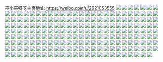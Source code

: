 巫小巫呀呀主页地址: https://weibo.com/u/2621053555 
![](https://wx4.sinaimg.cn/mw2000/9c3a1a73ly1h90cix2894j222o340x6r.jpg) 
![](https://wx4.sinaimg.cn/mw2000/9c3a1a73ly1h90cj03pqij21sc2dsu0y.jpg) 
![](https://wx4.sinaimg.cn/mw2000/9c3a1a73ly1h90citcbjuj22c0340hdw.jpg) 
![](https://wx4.sinaimg.cn/mw2000/9c3a1a73ly1h90ckg9pbsj22801nzu0x.jpg) 
![](https://wx4.sinaimg.cn/mw2000/9c3a1a73ly1h6zi7ktx3cj22c0340458.jpg) 
![](https://wx4.sinaimg.cn/mw2000/9c3a1a73ly1h6zi7tgb7qj22c03401ky.jpg) 
![](https://wx4.sinaimg.cn/mw2000/9c3a1a73ly1h6zi7wu88bj22c0340kjl.jpg) 
![](https://wx4.sinaimg.cn/mw2000/9c3a1a73ly1h6zi7zdwpij22c0340kjl.jpg) 
![](https://wx4.sinaimg.cn/mw2000/9c3a1a73ly1h6zi810jibj22c0340wja.jpg) 
![](https://wx4.sinaimg.cn/mw2000/9c3a1a73ly1h6zi839r9qj22c0340tda.jpg) 
![](https://wx4.sinaimg.cn/mw2000/9c3a1a73ly1h6zi86msdfj22c0340qv6.jpg) 
![](https://wx4.sinaimg.cn/mw2000/9c3a1a73ly1h6zi8crgy0j22c0340kjm.jpg) 
![](https://wx4.sinaimg.cn/mw2000/9c3a1a73ly1h6zi8gv332j22c0340npe.jpg) 
![](https://wx4.sinaimg.cn/mw2000/9c3a1a73ly1h6zi8lbfh7j22c03401kz.jpg) 
![](https://wx4.sinaimg.cn/mw2000/9c3a1a73ly1h6zi8o8k3dj22c03407ow.jpg) 
![](https://wx4.sinaimg.cn/mw2000/9c3a1a73ly1h6zi8rgwcrj22c0340n6s.jpg) 
![](https://wx4.sinaimg.cn/mw2000/9c3a1a73ly1h6zi7f2mnhj22c0340e82.jpg) 
![](https://wx4.sinaimg.cn/mw2000/9c3a1a73ly1h6zi8xegllj22c0340gu1.jpg) 
![](https://wx4.sinaimg.cn/mw2000/9c3a1a73ly1h62m7ddyssj23402c07wi.jpg) 
![](https://wx4.sinaimg.cn/mw2000/9c3a1a73ly1h62m7c6gk4j22c0340b2b.jpg) 
![](https://wx4.sinaimg.cn/mw2000/9c3a1a73ly1h62m0e3b0pj20t018wnef.jpg) 
![](https://wx4.sinaimg.cn/mw2000/9c3a1a73ly1h62m0eja0oj20u018wk63.jpg) 
![](https://wx4.sinaimg.cn/mw2000/9c3a1a73ly1h62m0bmqv6j218w0u04do.jpg) 
![](https://wx4.sinaimg.cn/mw2000/9c3a1a73ly1h62m0fdpm5j20u018wdgw.jpg) 
![](https://wx4.sinaimg.cn/mw2000/9c3a1a73ly1h62m0fsdadj20u018wt9o.jpg) 
![](https://wx4.sinaimg.cn/mw2000/9c3a1a73ly1h62m0g3w9jj20u018wwfm.jpg) 
![](https://wx4.sinaimg.cn/mw2000/9c3a1a73ly1h62m0ghbydj20u018w0u1.jpg) 
![](https://wx4.sinaimg.cn/mw2000/9c3a1a73ly1h62m13z2twj20u018wk4w.jpg) 
![](https://wx4.sinaimg.cn/mw2000/9c3a1a73ly1h5w6sq2768j20u018w44v.jpg) 
![](https://wx4.sinaimg.cn/mw2000/9c3a1a73ly1h5w6sqpvkwj20u018wtfu.jpg) 
![](https://wx4.sinaimg.cn/mw2000/9c3a1a73ly1h5w6sr75bzj20u018wtek.jpg) 
![](https://wx4.sinaimg.cn/mw2000/9c3a1a73ly1h5w6stcjagj20u018wtcr.jpg) 
![](https://wx4.sinaimg.cn/mw2000/9c3a1a73ly1h5w6su8zyzj20u018wq7d.jpg) 
![](https://wx4.sinaimg.cn/mw2000/9c3a1a73ly1h5w6ssyovdj20u018w7ah.jpg) 
![](https://wx4.sinaimg.cn/mw2000/9c3a1a73ly1h5w6suwu71j20u018wtem.jpg) 
![](https://wx4.sinaimg.cn/mw2000/9c3a1a73ly1h5w6stu3tbj20u018wmyt.jpg) 
![](https://wx4.sinaimg.cn/mw2000/9c3a1a73ly1h5w6x3hkaej20to18wteu.jpg) 
![](https://wx4.sinaimg.cn/mw2000/9c3a1a73ly1h5w6x269vjj20t418wagq.jpg) 
![](https://wx4.sinaimg.cn/mw2000/9c3a1a73ly1h5w6wykk44j20t018wdox.jpg) 
![](https://wx4.sinaimg.cn/mw2000/9c3a1a73ly1h5w6wwppqoj20u018wjzr.jpg) 
![](https://wx4.sinaimg.cn/mw2000/9c3a1a73ly1h5w6wzthh7j20u0140n9j.jpg) 
![](https://wx4.sinaimg.cn/mw2000/9c3a1a73ly1h5w6x1jboej218w0u0qas.jpg) 
![](https://wx4.sinaimg.cn/mw2000/9c3a1a73ly1h5w6x0lbe9j20u018wtfa.jpg) 
![](https://wx4.sinaimg.cn/mw2000/9c3a1a73ly1h2ruybyvzij23402c01kx.jpg) 
![](https://wx4.sinaimg.cn/mw2000/9c3a1a73ly1h2ruyb0u22j22c02c0x6g.jpg) 
![](https://wx4.sinaimg.cn/mw2000/9c3a1a73ly1gzb5w1mm4jj20ri2mak2j.jpg) 
![](https://wx4.sinaimg.cn/mw2000/9c3a1a73ly1gzb5w2rrq0j21900u0qfo.jpg) 
![](https://wx4.sinaimg.cn/mw2000/9c3a1a73ly1gzb5w0icbbj21900u0gpw.jpg) 
![](https://wx4.sinaimg.cn/mw2000/9c3a1a73ly1gzb5w3bvpnj20u0190103.jpg) 
![](https://wx4.sinaimg.cn/mw2000/9c3a1a73ly1gzb5w42esej21900u0449.jpg) 
![](https://wx4.sinaimg.cn/mw2000/9c3a1a73ly1gzb5w4r9oyj21900u0guc.jpg) 
![](https://wx4.sinaimg.cn/mw2000/9c3a1a73ly1gzb5w59dlfj21900u010r.jpg) 
![](https://wx4.sinaimg.cn/mw2000/9c3a1a73ly1gzb5w5lka0j21900u0qda.jpg) 
![](https://wx4.sinaimg.cn/mw2000/9c3a1a73ly1gzb5w5z1mqj20u01a948u.jpg) 
![](https://wx4.sinaimg.cn/mw2000/9c3a1a73ly1gzb5w6ebevj20u0190ahi.jpg) 
![](https://wx4.sinaimg.cn/mw2000/9c3a1a73ly1gyb81592rcj22c0340b2b.jpg) 
![](https://wx4.sinaimg.cn/mw2000/9c3a1a73ly1gyb81702lij22c03404qr.jpg) 
![](https://wx4.sinaimg.cn/mw2000/9c3a1a73ly1gyb8185zfdj21sc2ds4qq.jpg) 
![](https://wx4.sinaimg.cn/mw2000/9c3a1a73ly1gyb819lup3j22c03401kz.jpg) 
![](https://wx4.sinaimg.cn/mw2000/9c3a1a73ly1gyb81b3lmaj22c0340e83.jpg) 
![](https://wx4.sinaimg.cn/mw2000/9c3a1a73ly1gyb81cm69nj22c0340x6q.jpg) 
![](https://wx4.sinaimg.cn/mw2000/9c3a1a73ly1gyb813l7zfj22c03401l0.jpg) 
![](https://wx4.sinaimg.cn/mw2000/9c3a1a73ly1gyb81e7jjhj22c0340u0y.jpg) 
![](https://wx4.sinaimg.cn/mw2000/9c3a1a73ly1gyb81fsgeej23402c04qs.jpg) 
![](https://wx4.sinaimg.cn/mw2000/9c3a1a73ly1gyb81h08vdj22c0340e82.jpg) 
![](https://wx4.sinaimg.cn/mw2000/9c3a1a73ly1gyb81igxckj22c03407wj.jpg) 
![](https://wx4.sinaimg.cn/mw2000/9c3a1a73ly1gyb81kgrntj22c03401l1.jpg) 
![](https://wx4.sinaimg.cn/mw2000/9c3a1a73ly1gyb81m3pdyj21sc2dsb2a.jpg) 
![](https://wx4.sinaimg.cn/mw2000/9c3a1a73ly1gyb81njvvej22c0340npf.jpg) 
![](https://wx4.sinaimg.cn/mw2000/9c3a1a73ly1gyb81pup62j22c0340x6r.jpg) 
![](https://wx4.sinaimg.cn/mw2000/9c3a1a73ly1gyb81sg3ryj23402c01l0.jpg) 
![](https://wx4.sinaimg.cn/mw2000/9c3a1a73ly1gyb81tsv39j23402c0e82.jpg) 
![](https://wx4.sinaimg.cn/mw2000/9c3a1a73ly1gyb81us8c7j23402c0x6p.jpg) 
![](https://wx4.sinaimg.cn/mw2000/9c3a1a73ly1gy9s2z9haxj20u0140gts.jpg) 
![](https://wx4.sinaimg.cn/mw2000/9c3a1a73ly1gy9s2zp4ksj21400u013d.jpg) 
![](https://wx4.sinaimg.cn/mw2000/9c3a1a73ly1gy9s30a234j20u01407dh.jpg) 
![](https://wx4.sinaimg.cn/mw2000/9c3a1a73ly1gy9s30pn06j20u0140wmm.jpg) 
![](https://wx4.sinaimg.cn/mw2000/9c3a1a73ly1gy9s3181iej20u0140dnp.jpg) 
![](https://wx4.sinaimg.cn/mw2000/9c3a1a73ly1gy9s31l80yj20u0140jzt.jpg) 
![](https://wx4.sinaimg.cn/mw2000/9c3a1a73ly1gy9s2yr8nnj20u0140dt0.jpg) 
![](https://wx4.sinaimg.cn/mw2000/9c3a1a73ly1gy9s322m5sj20u01407g3.jpg) 
![](https://wx4.sinaimg.cn/mw2000/9c3a1a73ly1gy9s32ikbfj20u0140gvh.jpg) 
![](https://wx4.sinaimg.cn/mw2000/9c3a1a73ly1gw5tknv7kcj20u00u0445.jpg) 
![](https://wx4.sinaimg.cn/mw2000/9c3a1a73ly1gw5tkoc8ajj20u0140wqu.jpg) 
![](https://wx4.sinaimg.cn/mw2000/9c3a1a73ly1gtsc41jjtsj20u01hcdlu.jpg) 
![](https://wx4.sinaimg.cn/mw2000/9c3a1a73ly1gsraezavhaj21lm228b29.jpg) 
![](https://wx4.sinaimg.cn/mw2000/9c3a1a73ly1gros4r7067j21400u0tij.jpg) 
![](https://wx4.sinaimg.cn/mw2000/9c3a1a73ly1gros4rqft5j21400u07dp.jpg) 
![](https://wx4.sinaimg.cn/mw2000/9c3a1a73ly1gros4saysyj20u0140wu8.jpg) 
![](https://wx4.sinaimg.cn/mw2000/9c3a1a73ly1gros4ssdg0j21400u0tj5.jpg) 
![](https://wx4.sinaimg.cn/mw2000/9c3a1a73ly1gros4wo0ykj21400u014i.jpg) 
![](https://wx4.sinaimg.cn/mw2000/9c3a1a73ly1gros4x3taij21400u0h1b.jpg) 
![](https://wx4.sinaimg.cn/mw2000/9c3a1a73ly1gros4qnf4sj20u0140436.jpg) 
![](https://wx4.sinaimg.cn/mw2000/9c3a1a73ly1gros4xdl48j20u0140gqn.jpg) 
![](https://wx4.sinaimg.cn/mw2000/9c3a1a73ly1gros4xooq6j20u0140af6.jpg) 
![](https://wx4.sinaimg.cn/mw2000/9c3a1a73ly1gros4xz8duj20u0140af9.jpg) 
![](https://wx4.sinaimg.cn/mw2000/9c3a1a73ly1gros4ygyuhj20u01407fe.jpg) 
![](https://wx4.sinaimg.cn/mw2000/9c3a1a73ly1gros4yqte6j20u0140wpb.jpg) 
![](https://wx4.sinaimg.cn/mw2000/9c3a1a73ly1gros4z39yyj20u01407cb.jpg) 
![](https://wx4.sinaimg.cn/mw2000/9c3a1a73ly1gros4zycgmj20u014010h.jpg) 
![](https://wx4.sinaimg.cn/mw2000/9c3a1a73ly1gros50bysdj21400u07h9.jpg) 
![](https://wx4.sinaimg.cn/mw2000/9c3a1a73ly1gqlflika04j20u00u0797.jpg) 
![](https://wx4.sinaimg.cn/mw2000/9c3a1a73ly1gqfzvt0mm1j20u01hcqcs.jpg) 
![](https://wx4.sinaimg.cn/mw2000/9c3a1a73ly1goqxv4wwhzj22c0340kjl.jpg) 
![](https://wx4.sinaimg.cn/mw2000/9c3a1a73ly1goqxv5yw8xj22c0340kjl.jpg) 
![](https://wx4.sinaimg.cn/mw2000/9c3a1a73ly1goqxv7ck4sj22c0340kjl.jpg) 
![](https://wx4.sinaimg.cn/mw2000/9c3a1a73ly1goqxv8fqwaj22c0340u0x.jpg) 
![](https://wx4.sinaimg.cn/mw2000/9c3a1a73ly1goqxvaksvqj22c03404qr.jpg) 
![](https://wx4.sinaimg.cn/mw2000/9c3a1a73ly1goqxvd9g9qj22c03404qr.jpg) 
![](https://wx4.sinaimg.cn/mw2000/9c3a1a73ly1goqxvevizpj22c03407wi.jpg) 
![](https://wx4.sinaimg.cn/mw2000/9c3a1a73ly1goqxvg8lgkj22c0340kjm.jpg) 
![](https://wx4.sinaimg.cn/mw2000/9c3a1a73ly1goqxvi561nj22c0340x6q.jpg) 
![](https://wx4.sinaimg.cn/mw2000/9c3a1a73ly1goqxvjoq0lj22c0340b2b.jpg) 
![](https://wx4.sinaimg.cn/mw2000/9c3a1a73ly1goqxvlhn9tj22c0340b2b.jpg) 
![](https://wx4.sinaimg.cn/mw2000/9c3a1a73ly1goqxvn4cz6j22c0340b2b.jpg) 
![](https://wx4.sinaimg.cn/mw2000/9c3a1a73ly1goqxvovbzwj22c0340b2b.jpg) 
![](https://wx4.sinaimg.cn/mw2000/9c3a1a73ly1goqxv4111qj21js228khj.jpg) 
![](https://wx4.sinaimg.cn/mw2000/9c3a1a73ly1goqxvq7v67j21sg2dskjl.jpg) 
![](https://wx4.sinaimg.cn/mw2000/9c3a1a73ly1gnjyb5lsrtj23402c0u10.jpg) 
![](https://wx4.sinaimg.cn/mw2000/9c3a1a73ly1gnjyb8zdi5j22c03401kz.jpg) 
![](https://wx4.sinaimg.cn/mw2000/9c3a1a73ly1gnjybk21a9j22c02c07wj.jpg) 
![](https://wx4.sinaimg.cn/mw2000/9c3a1a73ly1gnjybb7aj4j22c0340qv5.jpg) 
![](https://wx4.sinaimg.cn/mw2000/9c3a1a73ly1gnjybd63qwj22c0340u0x.jpg) 
![](https://wx4.sinaimg.cn/mw2000/9c3a1a73ly1gnjybe6lesj22c03401kx.jpg) 
![](https://wx4.sinaimg.cn/mw2000/9c3a1a73ly1gnjybfn7ltj22c0340kjm.jpg) 
![](https://wx4.sinaimg.cn/mw2000/9c3a1a73ly1gnjybhc7s5j22c0340qv6.jpg) 
![](https://wx4.sinaimg.cn/mw2000/9c3a1a73ly1gnjyb36njlj22c03404qr.jpg) 
![](https://wx4.sinaimg.cn/mw2000/9c3a1a73ly1gllf8f96qoj20u10u0ak2.jpg) 
![](https://wx4.sinaimg.cn/mw2000/9c3a1a73ly1gllf8iq1c3j20u01407cm.jpg) 
![](https://wx4.sinaimg.cn/mw2000/9c3a1a73ly1gllf8cwfh6j20u10u014n.jpg) 
![](https://wx4.sinaimg.cn/mw2000/9c3a1a73ly1gllf8jqdimj21he0u0qe5.jpg) 
![](https://wx4.sinaimg.cn/mw2000/9c3a1a73ly1gllf8gh8mlj20u10u048n.jpg) 
![](https://wx4.sinaimg.cn/mw2000/9c3a1a73ly1gllf8hvi34j20u014017g.jpg) 
![](https://wx4.sinaimg.cn/mw2000/9c3a1a73gy1gkh18dzn4uj20m4340hdt.jpg) 
![](https://wx4.sinaimg.cn/mw2000/9c3a1a73gy1gkh18eu84kj20rs0v9qjl.jpg) 
![](https://wx4.sinaimg.cn/mw2000/9c3a1a73gy1gkh18i2hplj20yi1pc4qt.jpg) 
![](https://wx4.sinaimg.cn/mw2000/9c3a1a73gy1gkh18iqik1j20yi1pcncw.jpg) 
![](https://wx4.sinaimg.cn/mw2000/9c3a1a73gy1gk0pqutq1kj20u00u0102.jpg) 
![](https://wx4.sinaimg.cn/mw2000/9c3a1a73gy1gk0pmz6j5ij20u00u0wj2.jpg) 
![](https://wx4.sinaimg.cn/mw2000/9c3a1a73gy1gk0pmy2tuvj20u00u0dlw.jpg) 
![](https://wx4.sinaimg.cn/mw2000/9c3a1a73ly1gjkiwdxh72j20rs0s0qcp.jpg) 
![](https://wx4.sinaimg.cn/mw2000/9c3a1a73ly1gjkiwffi9mj20rs0tm7hv.jpg) 
![](https://wx4.sinaimg.cn/mw2000/9c3a1a73ly1gjkiwd1fyfj21400u0ahy.jpg) 
![](https://wx4.sinaimg.cn/mw2000/9c3a1a73ly1gjkiwgiuf9j20rs0ro12q.jpg) 
![](https://wx4.sinaimg.cn/mw2000/9c3a1a73ly1gjkiwhmx32j20rs0w9aqm.jpg) 
![](https://wx4.sinaimg.cn/mw2000/9c3a1a73ly1gjkiwihhk1j21420u07eo.jpg) 
![](https://wx4.sinaimg.cn/mw2000/9c3a1a73ly1gjkiwj82ryj20rs0qc45x.jpg) 
![](https://wx4.sinaimg.cn/mw2000/9c3a1a73ly1gjkiwkafykj20rs0v9dp9.jpg) 
![](https://wx4.sinaimg.cn/mw2000/9c3a1a73ly1gjkiwlsqg8j20u01407gq.jpg) 
![](https://wx4.sinaimg.cn/mw2000/9c3a1a73gy1gjfyw83htgj23402c0kjm.jpg) 
![](https://wx4.sinaimg.cn/mw2000/9c3a1a73gy1gjfywa3qg9j22c03401kz.jpg) 
![](https://wx4.sinaimg.cn/mw2000/9c3a1a73gy1gjfywbmbc7j225c2t2npe.jpg) 
![](https://wx4.sinaimg.cn/mw2000/9c3a1a73gy1gjfywdds3ij22c0340x6r.jpg) 
![](https://wx4.sinaimg.cn/mw2000/9c3a1a73gy1gjfyw6wpvuj220f2qbb2a.jpg) 
![](https://wx4.sinaimg.cn/mw2000/9c3a1a73gy1gjfywfge9mj22c03401ky.jpg) 
![](https://wx4.sinaimg.cn/mw2000/9c3a1a73gy1gigwm6lewdj21400u079f.jpg) 
![](https://wx4.sinaimg.cn/mw2000/9c3a1a73gy1gigwm7lv4bj20u0140q9d.jpg) 
![](https://wx4.sinaimg.cn/mw2000/9c3a1a73gy1gi0yey2sp3j20u01400x1.jpg) 
![](https://wx4.sinaimg.cn/mw2000/9c3a1a73gy1gi0yez5dttj20u00u0qc5.jpg) 
![](https://wx4.sinaimg.cn/mw2000/9c3a1a73ly1ghciuczxphj20rs561e81.jpg) 
![](https://wx4.sinaimg.cn/mw2000/9c3a1a73ly1ghciu7s6ajj20rs4p3hdt.jpg) 
![](https://wx4.sinaimg.cn/mw2000/9c3a1a73ly1ghciui1n6dj20rs3137wh.jpg) 
![](https://wx4.sinaimg.cn/mw2000/9c3a1a73ly1gh047l9cknj20u0140gtt.jpg) 
![](https://wx4.sinaimg.cn/mw2000/9c3a1a73ly1gh047m7do1j20qo0k80wv.jpg) 
![](https://wx4.sinaimg.cn/mw2000/9c3a1a73gy1ggwcmvkqtcj20u00u0n4p.jpg) 
![](https://wx4.sinaimg.cn/mw2000/9c3a1a73gy1ggwcmry5avj20u00u0qg8.jpg) 
![](https://wx4.sinaimg.cn/mw2000/9c3a1a73gy1ggwcmql8uyj21400u0gwn.jpg) 
![](https://wx4.sinaimg.cn/mw2000/9c3a1a73gy1ggwcmutv1aj20u0140dt2.jpg) 
![](https://wx4.sinaimg.cn/mw2000/9c3a1a73gy1ggwcq7vbzfj20u00u0wmi.jpg) 
![](https://wx4.sinaimg.cn/mw2000/9c3a1a73gy1ggwcmsu33mj20u0140109.jpg) 
![](https://wx4.sinaimg.cn/mw2000/9c3a1a73gy1gg8004m076j20u00u0dnr.jpg) 
![](https://wx4.sinaimg.cn/mw2000/9c3a1a73gy1gfzrimiabuj20yi1pcx6r.jpg) 
![](https://wx4.sinaimg.cn/mw2000/9c3a1a73gy1gfzril93rcj20yi0tfgoj.jpg) 
![](https://wx4.sinaimg.cn/mw2000/9c3a1a73gy1ge9fh5htgxj20u00u0wiu.jpg) 
![](https://wx4.sinaimg.cn/mw2000/9c3a1a73gy1gdrbuw54pcj22c02c0e81.jpg) 
![](https://wx4.sinaimg.cn/mw2000/9c3a1a73gy1gcmrwr8oh7j22c02c0u0y.jpg) 
![](https://wx4.sinaimg.cn/mw2000/9c3a1a73gy1gbp99rr17qj22c02c0kjl.jpg) 
![](https://wx4.sinaimg.cn/mw2000/9c3a1a73gy1gbp99sygk4j22c02c0hdu.jpg) 
![](https://wx4.sinaimg.cn/mw2000/9c3a1a73gy1gbp99o8b4lj22c02c0hdu.jpg) 
![](https://wx4.sinaimg.cn/mw2000/9c3a1a73gy1gbp99qvql2j22c0340kjm.jpg) 
![](https://wx4.sinaimg.cn/mw2000/9c3a1a73gy1gbp99ppdsbj22c02c0qv6.jpg) 
![](https://wx4.sinaimg.cn/mw2000/9c3a1a73gy1g9ip448si3j21z41hc4qq.jpg) 
![](https://wx4.sinaimg.cn/mw2000/9c3a1a73gy1g9ip47cmhwj22c02c01kz.jpg) 
![](https://wx4.sinaimg.cn/mw2000/9c3a1a73gy1g9ip48y5olj22c02c0nlp.jpg) 
![](https://wx4.sinaimg.cn/mw2000/9c3a1a73gy1g9ip420oibj22c02c0u0z.jpg) 
![](https://wx4.sinaimg.cn/mw2000/9c3a1a73gy1g9ip4celapj22c02c0e83.jpg) 
![](https://wx4.sinaimg.cn/mw2000/9c3a1a73gy1g9ip4i38b5j22c02c0b2a.jpg) 
![](https://wx4.sinaimg.cn/mw2000/9c3a1a73gy1g9ip4uldh3j22c02c0e82.jpg) 
![](https://wx4.sinaimg.cn/mw2000/9c3a1a73gy1g9ip4qhiiej22c02c0hdu.jpg) 
![](https://wx4.sinaimg.cn/mw2000/9c3a1a73gy1g9ip4lq3p4j22c02c0npe.jpg) 
![](https://wx4.sinaimg.cn/mw2000/9c3a1a73gy1g960kpinznj22c02c0e83.jpg) 
![](https://wx4.sinaimg.cn/mw2000/9c3a1a73ly1g7bkg6zb2bj20u0140456.jpg) 
![](https://wx4.sinaimg.cn/mw2000/9c3a1a73ly1g6t0wut8bij22c02c01ky.jpg) 
![](https://wx4.sinaimg.cn/mw2000/9c3a1a73ly1g6t0wt34k4j22c02c01ky.jpg) 
![](https://wx4.sinaimg.cn/mw2000/9c3a1a73ly1g6t0wwsj2aj22c02c07wi.jpg) 
![](https://wx4.sinaimg.cn/mw2000/9c3a1a73ly1g6t0wylr7mj22c02c04qq.jpg) 
![](https://wx4.sinaimg.cn/mw2000/9c3a1a73gy1g60oyllo5wj20yi1pcqvd.jpg) 
![](https://wx4.sinaimg.cn/mw2000/9c3a1a73gy1g0ohwhj43lj22c02c0npm.jpg) 
![](https://wx4.sinaimg.cn/mw2000/9c3a1a73gy1fwzw6n3suxj20qo0qotdw.jpg) 
![](https://wx4.sinaimg.cn/mw2000/9c3a1a73gy1fwzw6ndakcj20qo0qo43v.jpg) 
![](https://wx4.sinaimg.cn/mw2000/9c3a1a73gy1fwzw6nrqv9j20qo0qoq92.jpg) 
![](https://wx4.sinaimg.cn/mw2000/9c3a1a73gy1fwzwbnogznj2340340qvc.jpg) 
![](https://wx4.sinaimg.cn/mw2000/9c3a1a73gy1fwzwel6r6fj23403407wo.jpg) 
![](https://wx4.sinaimg.cn/mw2000/9c3a1a73gy1ftq01e0z0cj20yi0yikjl.jpg) 
![](https://wx4.sinaimg.cn/mw2000/9c3a1a73gy1ftq01bimexj20yi1a04qq.jpg) 
![](https://wx4.sinaimg.cn/mw2000/9c3a1a73gy1fsli415bfmj20rs0rskeq.jpg) 

